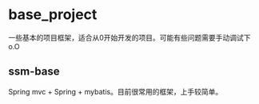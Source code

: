 # base_project
一些基本的项目框架，适合从0开始开发的项目。可能有些问题需要手动调试下o.O
## ssm-base
Spring mvc + Spring + mybatis。目前很常用的框架，上手较简单。
